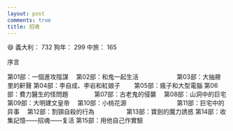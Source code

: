 ```yaml
---
layout: post
comments: true
title: 招魂
---
```


:smile: 義大利： 732 狗年： 299 中旅： 165

序言　

第01部：一個進攻陰謀　
第02部：和鬼一起生活　　　　　　
第03部：大抽屜里的鼾聲
第04部：李自成、李岩和紅娘子　　
第05部：瘋子和大型電腦
第06部：費力醫生的怪問題　　　　
第07部：古老鬼的侵襲　
第08部：山洞中的巨宅　　　　　　
第09部：大明建文皇帝　
第10部：小桃花源　　　　　　　　
第11部：巨宅中的异事　
第12部：割頸自殺的行為　　　　　
第13部：寶劍的魔力誘惑
第14部：收集記憶——招魂——复活
第15部：用他自己作實驗
